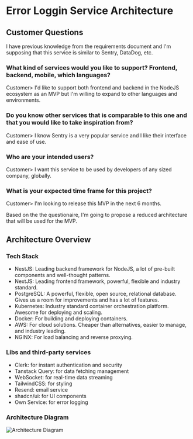 # Error Loggin Service Architecture

## Customer Questions

I have previous knowledge from the requirements document and I'm supposing that this service is similar to Sentry, DataDog, etc.

### What kind of services would you like to support? Frontend, backend, mobile, which languages?

Customer> I'd like to support both frontend and backend in the NodeJS ecosystem as an MVP but I'm willing to expand to other languages and environments.

### Do you know other services that is comparable to this one and that you would like to take inspiration from?

Customer> I know Sentry is a very popular service and I like their interface and ease of use.

### Who are your intended users?

Customer> I want this service to be used by developers of any sized company, globally.

### What is your expected time frame for this project?

Customer> I'm looking to release this MVP in the next 6 months.

Based on the the questionaire, I'm going to propose a reduced architecture that will be used for the MVP.

## Architecture Overview

### Tech Stack

- NestJS: Leading backend framework for NodeJS, a lot of pre-built components and well-thought patterns.
- NextJS: Leading frontend framework, powerful, flexible and industry standard.
- PostgreSQL: A powerful, flexible, open source, relational database. Gives us a room for improvements and has a lot of features.
- Kubernetes: Industry standard container orchestration platform. Awesome for deploying and scaling.
- Docker: For building and deploying containers.
- AWS: For cloud solutions. Cheaper than alternatives, easier to manage, and industry leading.
- NGINX: For load balancing and reverse proxying.

### Libs and third-party services

- Clerk: for instant authentication and security
- Tanstack Query: for data fetching management
- WebSocket: for real-time data streaming
- TailwindCSS: for styling
- Resend: email service
- shadcn/ui: for UI components
- Own Service: for error logging

### Architecture Diagram

![Architecture Diagram](https://github.com/plugify/error-logging-service/blob/master/docs/images/architecture.png)
